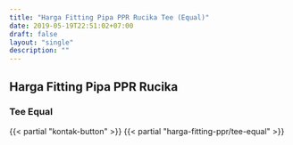 ```yaml
---
title: "Harga Fitting Pipa PPR Rucika Tee (Equal)"
date: 2019-05-19T22:51:02+07:00
draft: false
layout: "single"
description: ""
---
```


## Harga Fitting Pipa PPR Rucika
### Tee Equal
{{< partial "kontak-button" >}}
{{< partial "harga-fitting-ppr/tee-equal" >}}
